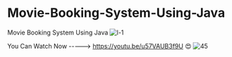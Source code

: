 # Movie-Booking-System-Using-Java
Movie Booking System Using Java
![l-1](https://user-images.githubusercontent.com/87580847/213803363-776e351b-31b1-4d3d-a1f8-dc592e40665d.png)

You Can Watch Now -----> https://youtu.be/u57VAUB3f9U 😍
![45](https://user-images.githubusercontent.com/87580847/213803528-72f70c33-fefa-4c65-867e-7963b25f39f4.png)

